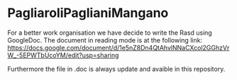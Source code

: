 # PagliaroliPaglianiMangano

For a better work organisation we have decide to write the Rasd using GoogleDoc. The document in reading mode is at the following link:
https://docs.google.com/document/d/1e5nZ8Dn4QtAhvlNNaCXcol2GGhzVrW_-5EPWTbUcoYM/edit?usp=sharing

Furthermore the file in .doc is always update and avaible in this repository.

